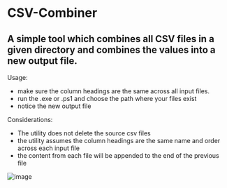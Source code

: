 # CSV-Combiner

 ## A simple tool which combines all CSV files in a given directory and combines the values into a new output file. 
 
 Usage:
  - make sure the column headings are the same across all input files.  
  - run the .exe or .ps1 and choose the path where your files exist
  - notice the new output file
 
 Considerations:
 - The utility does not delete the source csv files 
 - the utility assumes the column headings are the same name and order across each input file  
 - the content from each file will be appended to the end of the previous file
 
![image](https://user-images.githubusercontent.com/43890114/139602608-2aaebd69-b8e9-4bc2-b903-de6dc0d16bf2.png)

